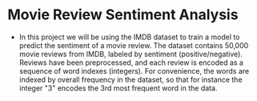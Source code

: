 # Movie Review Sentiment Analysis

- In this project we will be using the IMDB dataset to train a model to predict the sentiment of a movie review. The dataset contains 50,000 movie reviews from IMDB, labeled by sentiment (positive/negative). Reviews have been preprocessed, and each review is encoded as a sequence of word indexes (integers). For convenience, the words are indexed by overall frequency in the dataset, so that for instance the integer "3" encodes the 3rd most frequent word in the data.
